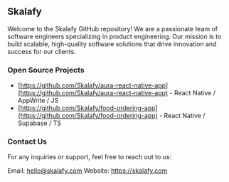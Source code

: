 ## Skalafy

Welcome to the Skalafy GitHub repository! We are a passionate team of software engineers specializing in product engineering. Our mission is to build scalable, high-quality software solutions that drive innovation and success for our clients.

### Open Source Projects

- [https://github.com/Skalafy/aura-react-native-app](https://github.com/Skalafy/aura-react-native-app) - React Native / AppWrite / JS
- [https://github.com/Skalafy/food-ordering-app](https://github.com/Skalafy/food-ordering-app) - React Native / Supabase / TS

### Contact Us

For any inquiries or support, feel free to reach out to us:

Email: hello@skalafy.com
Website: https://skalafy.com
